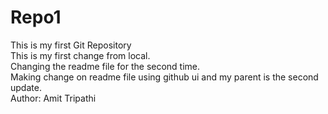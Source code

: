 # Repo1
This is my first Git Repository <br>
This is my first change from local. <br>
Changing the readme file for the second time.<br>
Making change on readme file using github ui and my parent is the second update. <br>
Author: Amit Tripathi
